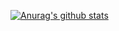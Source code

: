 [![Anurag's github stats](https://github-readme-stats.vercel.app/api?username=Larmbert&show_icons=true&theme=radical)](https://github.com/anuraghazra/github-readme-stats)

<!--
**Larmbert/Larmbert** is a ✨ _special_ ✨ repository because its `README.md` (this file) appears on your GitHub profile.

Here are some ideas to get you started:

- 🔭 I’m currently working on ...
- 🌱 I’m currently learning ...
- 👯 I’m looking to collaborate on ...
- 🤔 I’m looking for help with ...
- 💬 Ask me about ...
- 📫 How to reach me: ...
- 😄 Pronouns: ...
- ⚡ Fun fact: ...
-->
